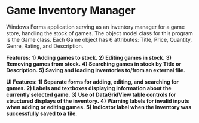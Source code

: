 # Game Inventory Manager
Windows Forms application serving as an inventory manager for a game store, handling the stock of games.
The object model class for this program is the Game class. Each Game object has 6 attributes: Title, Price, Quantity, Genre, Rating, and Description.

**Features:**
**1) Adding games to stock.**
**2) Editing games in stock.**
**3) Removing games from stock.**
**4) Searching games in stock by Title or Description.**
**5) Saving and loading inventories to/from an external file.**

**UI Features:**
**1) Separate forms for adding, editing, and searching for games.**
**2) Labels and textboxes displaying information about the currently selected game.**
**3) Use of DataGridView table controls for structured displays of the inventory.**
**4) Warning labels for invalid inputs when adding or editing games.**
**5) Indicator label when the inventory was successfully saved to a file.**
